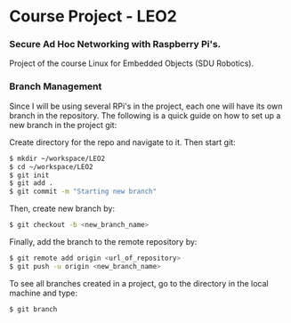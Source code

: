 # Course Project - LEO2

### Secure Ad Hoc Networking with Raspberry Pi's.

Project of the course Linux for Embedded Objects (SDU Robotics).

### Branch Management

Since I will be using several RPi's in the project, each one will have its own branch in the repository. The following is a quick guide on how to set up a new branch in the project git:

Create directory for the repo and navigate to it. Then start git:

```sh
$ mkdir ~/workspace/LEO2
$ cd ~/workspace/LEO2
$ git init
$ git add .
$ git commit -m "Starting new branch"
```

Then, create new branch by:

```sh
$ git checkout -b <new_branch_name>
```

Finally, add the branch to the remote repository by:

```sh
$ git remote add origin <url_of_repository>
$ git push -u origin <new_branch_name>
```

To see all branches created in a project, go to the directory in the local machine and type:

```sh
$ git branch
```


